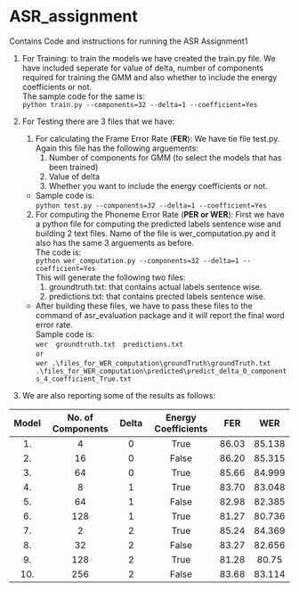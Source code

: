 # ASR_assignment  
Contains Code and instructions for running the ASR Assignment1

1. For Training: to train the models we have created the train.py file. We have included seperate for value of delta, number of components required for training the GMM and also whether to include the energy coefficients or not.  
The sample code for the same is:  
`python train.py --components=32 --delta=1 --coefficient=Yes`  

2. For Testing there are 3 files that we have:
    1. For calculating the Frame Error Rate (**FER**): We have tie file test.py. Again this file has the following arguements:
        1. Number of components for GMM (to select the models that has been trained)
        2. Value of delta
        3. Whether you want to include the energy coefficients or not.  
    * Sample code is:  
    `python test.py --components=32 --delta=1 --coefficient=Yes`  
      
      
    2. For computing the Phoneme Error Rate (**PER or WER**): First we have a python file for computing the predicted labels sentence wise and building 2 text files. Name of the file is wer_computation.py and it also has the same 3 arguements as before.  
    The code is:  
    `python wer_computation.py --components=32 --delta=1 --coefficient=Yes`  
    This will generate the following two files:
        1. groundtruth.txt: that contains actual labels sentence wise.
        2. predictions.txt: that contains prected labels sentence wise.
    * After building these files, we have to pass these files to the command of asr_evaluation package and it will report the final word error rate.  
    Sample code is:  
    `wer  groundtruth.txt  predictions.txt `   
    `or`  
    `wer .\files_for_WER_computation\groundTruth\groundTruth.txt .\files_for_WER_computation\predicted\predict_delta_0_components_4_coefficient_True.txt
    `  
    
3. We are also reporting some of the results as follows:

| Model | No. of Components | Delta | Energy Coefficients | FER | WER |
| :---: | :---: | :---: | :---: | :---: | :---: |
| 1. | 4 | 0 | True | 86.03 | 85.138 |
| 2. | 16 | 0 | False | 86.20 | 85.315 |
| 3. | 64 | 0 | True | 85.66 | 84.999 |
| 4. | 8 | 1 | True | 83.70 | 83.048 |
| 5. | 64 | 1 | False | 82.98 | 82.385 |
| 6. | 128 | 1 | True | 81.27 | 80.736 |
| 7. | 2 | 2 | True | 85.24 | 84.369 |
| 8. | 32 | 2 | False | 83.27 | 82.656 |
| 9. | 128 | 2 | True | 81.28 | 80.75 |
| 10.|256 | 2 | False | 83.68 | 83.114 |
